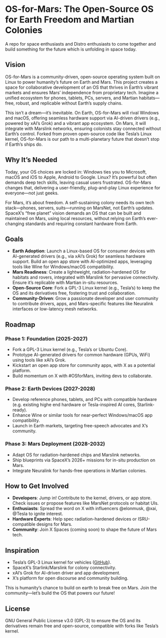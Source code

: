 # OS-for-Mars: The Open-Source OS for Earth Freedom and Martian Colonies

A repo for space enthusiasts and Distro enthusiasts to come together and build something for the future which is unfolding in space today.

## Vision
OS-for-Mars is a community-driven, open-source operating system built on Linux to power humanity’s future on Earth and Mars. This project creates a space for collaborative development of an OS that thrives in Earth’s vibrant markets and ensures Mars’ independence from proprietary tech. Imagine a unified ecosystem for phones, tablets, PCs, servers, and Martian habitats—free, robust, and replicable without Earth’s supply chains.

This isn’t a dream—it’s inevitable. On Earth, OS-for-Mars will rival Windows and macOS, offering seamless hardware support via AI-driven drivers (e.g., powered by xAI’s Grok) and a vibrant app ecosystem. On Mars, it will integrate with Marslink networks, ensuring colonists stay connected without Earth’s control. Forked from proven open-source code like Tesla’s Linux kernel, OS-for-Mars is our path to a multi-planetary future that doesn’t stop if Earth’s ships do.

## Why It’s Needed
Today, your OS choices are locked in: Windows ties you to Microsoft, macOS and iOS to Apple, Android to Google. Linux? It’s powerful but often demands deep tech skills, leaving casual users frustrated. OS-for-Mars changes that, delivering a user-friendly, plug-and-play Linux experience for everyone—not just geeks.

For Mars, it’s about freedom. A self-sustaining colony needs its own tech stack—phones, servers, suits—running on MarsNet, not Earth’s updates. SpaceX’s “free planet” vision demands an OS that can be built and maintained on Mars, using local resources, without relying on Earth’s ever-changing standards and requiring constant hardware from Earth.

## Goals
- **Earth Adoption**: Launch a Linux-based OS for consumer devices with AI-generated drivers (e.g., via xAI’s Grok) for seamless hardware support. Build an open app store with AI-optimized apps, leveraging tools like Wine for Windows/macOS compatibility.
- **Mars Readiness**: Create a lightweight, radiation-hardened OS for habitats and rovers, integrated with Marslink for pervasive connectivity. Ensure it’s replicable with Martian in-situ resources.
- **Open-Source Core**: Fork a GPL-3 Linux kernel (e.g., Tesla’s) to keep the OS and its derivatives free, fostering trust and collaboration.
- **Community-Driven**: Grow a passionate developer and user community to contribute drivers, apps, and Mars-specific features like Neuralink interfaces or low-latency mesh networks.

## Roadmap
### Phase 1: Foundation (2025-2027)
- Fork a GPL-3 Linux kernel (e.g., Tesla’s or Ubuntu Core).
- Prototype AI-generated drivers for common hardware (GPUs, WiFi) using tools like xAI’s Grok.
- Kickstart an open app store for community apps, with X as a potential platform.
- Build momentum on X with #OSforMars, inviting devs to collaborate.

### Phase 2: Earth Devices (2027-2028)
- Develop reference phones, tablets, and PCs with compatible hardware (e.g. existing highe end hardware or Tesla-inspired AI cores, Starlink-ready).
- Enhance Wine or similar tools for near-perfect Windows/macOS app compatibility.
- Launch in Earth markets, targeting free-speech advocates and X’s community.

### Phase 3: Mars Deployment (2028-2032)
- Adapt OS for radiation-hardened chips and Marslink networks.
- Ship blueprints via SpaceX’s 2026+ missions for in-situ production on Mars.
- Integrate Neuralink for hands-free operations in Martian colonies.

## How to Get Involved
- **Developers**: Jump in! Contribute to the kernel, drivers, or app store. Check issues or propose features like MarsNet protocols or habitat UIs.
- **Enthusiasts**: Spread the word on X with influencers @elonmusk, @xai, @Tesla to ignite interest.
- **Hardware Experts**: Help spec radiation-hardened devices or ISRU-compatible designs for Mars.
- **Community**: Join X Spaces (coming soon) to shape the future of Mars tech.

## Inspiration
- Tesla’s GPL-3 Linux kernel for vehicles ([GitHub](https://github.com/tesla)).
- SpaceX’s Starlink/Marslink for colony connectivity.
- xAI’s Grok for AI-driven driver and app development.
- X’s platform for open discourse and community building.

This is humanity’s chance to build on earth to break free on Mars. Join the community—let’s build the OS that powers our future!

## License
GNU General Public License v3.0 (GPL-3) to ensure the OS and its derivatives remain free and open-source, compatible with forks like Tesla’s kernel.
